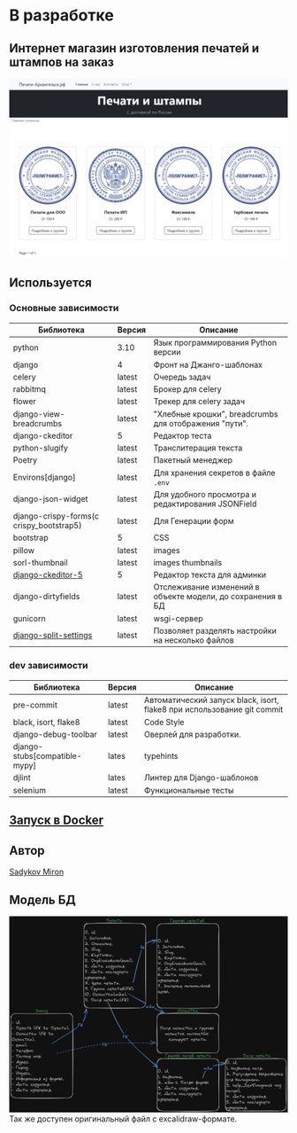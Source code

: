 # В разработке

## Интернет магазин изготовления печатей и штампов на заказ

![Картинка-Пример](images/img.png)

## Используется

### Основные зависимости
| Библиотека | Версия | Описание |
| --- | --- | --- |
| python | 3.10 | Язык программирования Python версии |
| django | 4 | Фронт на Джанго-шаблонах|
| celery | latest | Очередь задач |
| rabbitmq | latest | Брокер для celery |
| flower | latest | Трекер для celery задач |
| django-view-breadcrumbs | latest | "Хлебные крошки", breadcrumbs для отображения "пути". |
| django-ckeditor | 5 | Редактор теста |
| python-slugify | latest | Транслитерация текста |
| Poetry | latest | Пакетный менеджер |
| Environs[django] | latest | Для хранения секретов в файле `.env` |
| django-json-widget| latest | Для удобного просмотра и редактирования JSONField|
| django-crispy-forms(c crispy_bootstrap5) | latest | Для Генерации форм |
| bootstrap | 5 | CSS |
| pillow | latest| images |
| sorl-thumbnail | latest| images thumbnails |
| [django-ckeditor-5](https://github.com/hvlads/django-ckeditor-5) | 5 | Редактор текста для админки |
| django-dirtyfields | latest | Отслеживание изменений в объекте модели, до сохранения в БД|
| gunicorn | latest | wsgi-сервер |
| [django-split-settings](https://github.com/wemake-services/django-split-settings) | latest | Позволяет разделять настройки на несколько файлов |

### dev зависимости
| Библиотека | Версия | Описание |
| --- | --- | --- |
| pre-commit | latest | Автоматический запуск black, isort, flake8 при использование git commit |
| black, isort, flake8 | latest | Code Style |
| django-debug-toolbar | latest | Оверлей для разработки. |
| django-stubs[compatible-mypy] | lates | typehints |
| djlint | lates | Линтер для Django-шаблонов |
| selenium | latest | Функциональные тесты |

## [Запуск в Docker](/infra/infra.md)

## Автор

[Sadykov Miron](https://github.com/Reagent992)


## Модель БД
![Модель БД](images/models.png)
Так же доступен оригинальный файл с excalidraw-формате.
